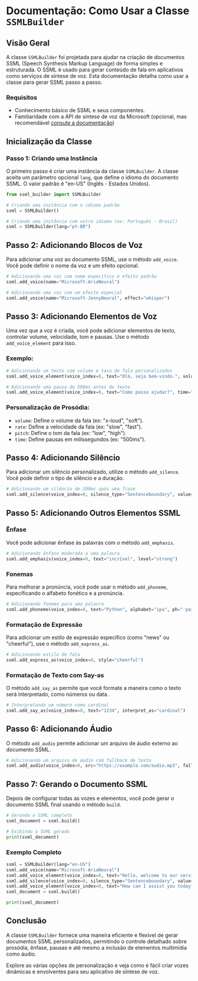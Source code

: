# Documentação: Como Usar a Classe `SSMLBuilder`

## Visão Geral

A classe `SSMLBuilder` foi projetada para ajudar na criação de documentos SSML (Speech Synthesis Markup Language) de forma simples e estruturada. O SSML é usado para gerar conteúdo de fala em aplicativos como serviços de síntese de voz. Esta documentação detalha como usar a classe para gerar SSML passo a passo.

### Requisitos
- Conhecimento básico de SSML e seus componentes.
- Familiaridade com a API de síntese de voz da Microsoft (opcional, mas recomendável [consute a documentação](https://learn.microsoft.com/pt-br/azure/ai-services/speech-service/speech-synthesis-markup-structure)) 


## Inicialização da Classe

### Passo 1: Criando uma Instância

O primeiro passo é criar uma instância da classe `SSMLBuilder`. A classe aceita um parâmetro opcional `lang`, que define o idioma do documento SSML. O valor padrão é "en-US" (Inglês - Estados Unidos).

```python
from ssml_builder import SSMLBuilder

# Criando uma instância com o idioma padrão
ssml = SSMLBuilder()

# Criando uma instância com outro idioma (ex: Português - Brasil)
ssml = SSMLBuilder(lang="pt-BR")
```

## Passo 2: Adicionando Blocos de Voz

Para adicionar uma voz ao documento SSML, use o método `add_voice`. Você pode definir o nome da voz e um efeito opcional.

```python
# Adicionando uma voz com nome específico e efeito padrão
ssml.add_voice(name="Microsoft-AriaNeural")

# Adicionando uma voz com um efeito especial
ssml.add_voice(name="Microsoft-JennyNeural", effect="whisper")
```

## Passo 3: Adicionando Elementos de Voz

Uma vez que a voz é criada, você pode adicionar elementos de texto, controlar volume, velocidade, tom e pausas. Use o método `add_voice_element` para isso.

### Exemplo:
```python
# Adicionando um texto com volume e taxa de fala personalizados
ssml.add_voice_element(voice_index=0, text="Olá, seja bem-vindo.", volume="loud", rate="medium", pitch="high")

# Adicionando uma pausa de 500ms antes do texto
ssml.add_voice_element(voice_index=0, text="Como posso ajudar?", time="500ms")
```

### Personalização de Prosódia:
- `volume`: Define o volume da fala (ex: "x-loud", "soft").
- `rate`: Define a velocidade da fala (ex: "slow", "fast").
- `pitch`: Define o tom da fala (ex: "low", "high").
- `time`: Define pausas em milissegundos (ex: "500ms").

## Passo 4: Adicionando Silêncio

Para adicionar um silêncio personalizado, utilize o método `add_silence`. Você pode definir o tipo de silêncio e a duração.

```python
# Adicionando um silêncio de 200ms após uma frase
ssml.add_silence(voice_index=0, silence_type="Sentenceboundary", value="200ms")
```

## Passo 5: Adicionando Outros Elementos SSML

### Ênfase

Você pode adicionar ênfase às palavras com o método `add_emphasis`.

```python
# Adicionando ênfase moderada a uma palavra
ssml.add_emphasis(voice_index=0, text="incrível", level="strong")
```

### Fonemas

Para melhorar a pronúncia, você pode usar o método `add_phoneme`, especificando o alfabeto fonético e a pronúncia.

```python
# Adicionando fonema para uma palavra
ssml.add_phoneme(voice_index=0, text="Python", alphabet="ipa", ph="ˈpaɪθɑn")
```

### Formatação de Expressão

Para adicionar um estilo de expressão específico (como "news" ou "cheerful"), use o método `add_express_as`.

```python
# Adicionando estilo de fala
ssml.add_express_as(voice_index=0, style="cheerful")
```

### Formatação de Texto com Say-as

O método `add_say_as` permite que você formate a maneira como o texto será interpretado, como números ou data.

```python
# Interpretando um número como cardinal
ssml.add_say_as(voice_index=0, text="1234", interpret_as="cardinal")
```

## Passo 6: Adicionando Áudio

O método `add_audio` permite adicionar um arquivo de áudio externo ao documento SSML.

```python
# Adicionando um arquivo de áudio com fallback de texto
ssml.add_audio(voice_index=0, src="https://example.com/audio.mp3", fallback_text="Áudio não disponível.")
```

## Passo 7: Gerando o Documento SSML

Depois de configurar todas as vozes e elementos, você pode gerar o documento SSML final usando o método `build`.

```python
# Gerando o SSML completo
ssml_document = ssml.build()

# Exibindo o SSML gerado
print(ssml_document)
```

### Exemplo Completo

```python
ssml = SSMLBuilder(lang="en-US")
ssml.add_voice(name="Microsoft-AriaNeural")
ssml.add_voice_element(voice_index=0, text="Hello, welcome to our service.", rate="slow")
ssml.add_silence(voice_index=0, silence_type="Sentenceboundary", value="500ms")
ssml.add_voice_element(voice_index=0, text="How can I assist you today?", volume="loud")
ssml_document = ssml.build()

print(ssml_document)
```

## Conclusão

A classe `SSMLBuilder` fornece uma maneira eficiente e flexível de gerar documentos SSML personalizados, permitindo o controle detalhado sobre prosódia, ênfase, pausas e até mesmo a inclusão de elementos multimídia como áudio. 

Explore as várias opções de personalização e veja como é fácil criar vozes dinâmicas e envolventes para seu aplicativo de síntese de voz.
